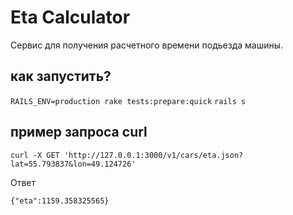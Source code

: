 # Eta Calculator

Сервис для получения расчетного времени подьезда машины.

## как запустить?

`RAILS_ENV=production rake tests:prepare:quick`
`rails s`

## пример запроса  curl

`curl -X GET 'http://127.0.0.1:3000/v1/cars/eta.json?lat=55.793837&lon=49.124726'`

Ответ

`{"eta":1159.358325565}`